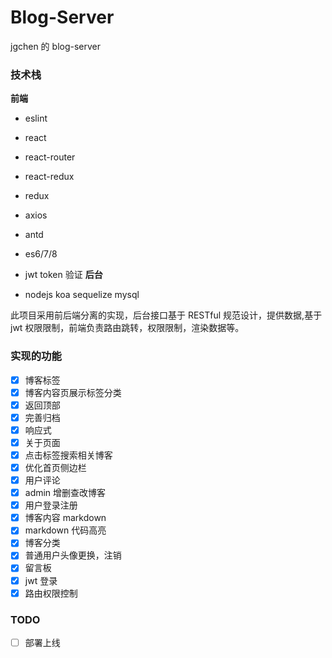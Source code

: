 # Blog-Server

jgchen 的 blog-server

### 技术栈

**前端**

- eslint
- react
- react-router
- react-redux
- redux
- axios
- antd
- es6/7/8
- jwt token 验证
  **后台**

- nodejs koa sequelize mysql

此项目采用前后端分离的实现，后台接口基于 RESTful 规范设计，提供数据,基于 jwt 权限限制，前端负责路由跳转，权限限制，渲染数据等。

### 实现的功能

- [x] 博客标签
- [x] 博客内容页展示标签分类
- [x] 返回顶部
- [x] 完善归档
- [x] 响应式
- [x] 关于页面
- [x] 点击标签搜索相关博客
- [x] 优化首页侧边栏
- [x] 用户评论
- [x] admin 增删查改博客
- [x] 用户登录注册
- [x] 博客内容 markdown
- [x] markdown 代码高亮
- [x] 博客分类
- [x] 普通用户头像更换，注销
- [x] 留言板
- [x] jwt 登录
- [x] 路由权限控制

### TODO

- [ ] 部署上线
